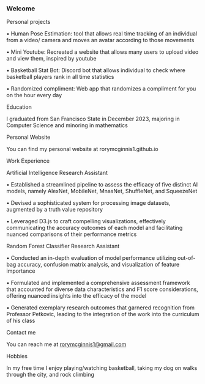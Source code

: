 ### Welcome

Personal projects

•	Human Pose Estimation: tool that allows real time tracking of an individual from a video/ camera and moves an avatar according to those movements

•	Mini Youtube: Recreated a website that allows many users to upload video and view them, inspired by youtube

•	Basketball Stat Bot: Discord bot that allows individual to check where basketball players rank in all time statistics

•	Randomized compliment: Web app that randomizes a compliment for you on the hour every day

Education

I graduated from San Francisco State in December 2023, majoring in Computer Science and minoring in mathematics

Personal Website

You can find my personal website at rorymcginnis1.github.io

Work Experience

Artificial Intelligence Research Assistant 

•	Established a streamlined pipeline to assess the efficacy of five distinct AI models, namely AlexNet, MobileNet, MnasNet, ShuffleNet, and SqueezeNet 

•	Devised a sophisticated system for processing image datasets, augmented by a truth value repository 

•	Leveraged D3.js to craft compelling visualizations, effectively communicating the accuracy outcomes of each model and facilitating nuanced comparisons of their performance metrics

Random Forest Classifier Research Assistant

•	Conducted an in-depth evaluation of model performance utilizing out-of-bag accuracy, confusion matrix analysis, and visualization of feature importance 

•	Formulated and implemented a comprehensive assessment framework that accounted for diverse data characteristics and F1 score considerations, offering nuanced insights into the efficacy of the model 

•	Generated exemplary research outcomes that garnered recognition from Professor Petkovic, leading to the integration of the work into the curriculum of his class 


Contact me

You can reach me at rorymcginnis1@gmail.com

Hobbies

In my free time I enjoy playing/watching basketball, taking my dog on walks through the city, and rock climbing


